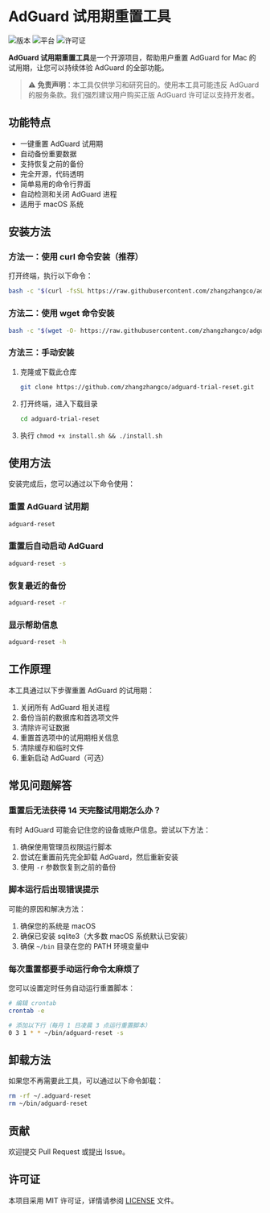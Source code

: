 # AdGuard 试用期重置工具

![版本](https://img.shields.io/badge/版本-1.0.0-blue.svg)
![平台](https://img.shields.io/badge/平台-macOS-lightgrey.svg)
![许可证](https://img.shields.io/badge/许可证-MIT-green.svg)

**AdGuard 试用期重置工具**是一个开源项目，帮助用户重置 AdGuard for Mac 的试用期，让您可以持续体验 AdGuard 的全部功能。

> ⚠️ **免责声明**：本工具仅供学习和研究目的。使用本工具可能违反 AdGuard 的服务条款。我们强烈建议用户购买正版 AdGuard 许可证以支持开发者。

## 功能特点

- 一键重置 AdGuard 试用期
- 自动备份重要数据
- 支持恢复之前的备份
- 完全开源，代码透明
- 简单易用的命令行界面
- 自动检测和关闭 AdGuard 进程
- 适用于 macOS 系统

## 安装方法

### 方法一：使用 curl 命令安装（推荐）

打开终端，执行以下命令：

```bash
bash -c "$(curl -fsSL https://raw.githubusercontent.com/zhangzhangco/adguard-trial-reset/main/remote_install.sh)"
```

### 方法二：使用 wget 命令安装

```bash
bash -c "$(wget -O- https://raw.githubusercontent.com/zhangzhangco/adguard-trial-reset/main/remote_install.sh)"
```

### 方法三：手动安装

1. 克隆或下载此仓库
   ```bash
   git clone https://github.com/zhangzhangco/adguard-trial-reset.git
   ```
2. 打开终端，进入下载目录
   ```bash
   cd adguard-trial-reset
   ```
3. 执行 `chmod +x install.sh && ./install.sh`

## 使用方法

安装完成后，您可以通过以下命令使用：

### 重置 AdGuard 试用期

```bash
adguard-reset
```

### 重置后自动启动 AdGuard

```bash
adguard-reset -s
```

### 恢复最近的备份

```bash
adguard-reset -r
```

### 显示帮助信息

```bash
adguard-reset -h
```

## 工作原理

本工具通过以下步骤重置 AdGuard 的试用期：

1. 关闭所有 AdGuard 相关进程
2. 备份当前的数据库和首选项文件
3. 清除许可证数据
4. 重置首选项中的试用期相关信息
5. 清除缓存和临时文件
6. 重新启动 AdGuard（可选）

## 常见问题解答

### 重置后无法获得 14 天完整试用期怎么办？

有时 AdGuard 可能会记住您的设备或账户信息。尝试以下方法：

1. 确保使用管理员权限运行脚本
2. 尝试在重置前先完全卸载 AdGuard，然后重新安装
3. 使用 `-r` 参数恢复到之前的备份

### 脚本运行后出现错误提示

可能的原因和解决方法：

1. 确保您的系统是 macOS
2. 确保已安装 sqlite3（大多数 macOS 系统默认已安装）
3. 确保 `~/bin` 目录在您的 PATH 环境变量中

### 每次重置都要手动运行命令太麻烦了

您可以设置定时任务自动运行重置脚本：

```bash
# 编辑 crontab
crontab -e

# 添加以下行（每月 1 日凌晨 3 点运行重置脚本）
0 3 1 * * ~/bin/adguard-reset -s
```

## 卸载方法

如果您不再需要此工具，可以通过以下命令卸载：

```bash
rm -rf ~/.adguard-reset
rm ~/bin/adguard-reset
```

## 贡献

欢迎提交 Pull Request 或提出 Issue。

## 许可证

本项目采用 MIT 许可证，详情请参阅 [LICENSE](LICENSE) 文件。
